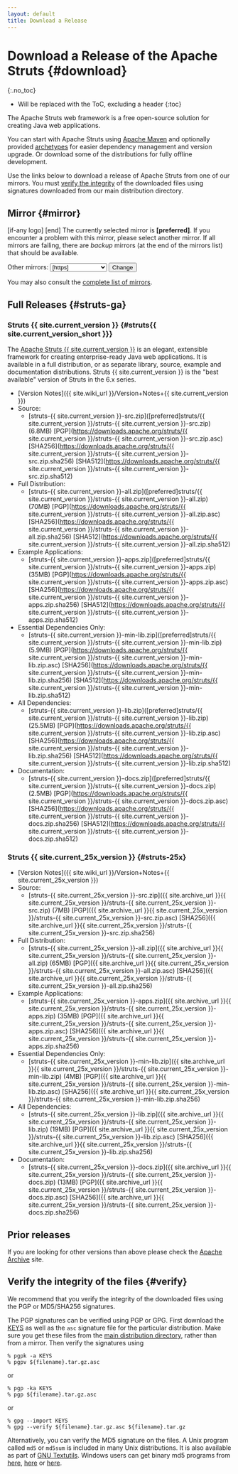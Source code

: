 ```yaml
---
layout: default
title: Download a Release
---
```


# Download a Release of the Apache Struts {#download}
{:.no_toc}

* Will be replaced with the ToC, excluding a header
{:toc}

The Apache Struts web framework is a free open-source solution for creating Java web applications.

You can start with Apache Struts using [Apache Maven](//maven.apache.org) and optionally provided
[archetypes](/maven-archetypes) for easier dependency management and version upgrade.
Or download some of the distributions for fully offline development.

Use the links below to download a release of Apache Struts from one of our mirrors. You must
[verify the integrity](#verify) of the downloaded files using signatures downloaded from our
main distribution directory.

## Mirror {#mirror}

[if-any logo] []([link]) [end] The currently selected mirror is **[preferred]**. If you encounter a problem with 
this mirror, please select another mirror. If all mirrors are failing, there are *backup* mirrors (at the end 
of the mirrors list) that should be available.

<form action="[location]" method="get" id="SelectMirror">
  Other mirrors:
  <select name="Preferred">
    [if-any https]
    [for https]
    <option value="[https]">[https]</option>
    [end]
    [end]
    [if-any ftp]
    [for ftp]
    <option value="[ftp]">[ftp]</option>
    [end]
    [end]
    [if-any backup]
    [for backup]
    <option value="[backup]">[backup] (backup)</option>
    [end]
    [end]
  </select>
  <input type="submit" value="Change"/>
</form>

You may also consult the [complete list of mirrors](//www.apache.org/mirrors/).

## Full Releases {#struts-ga}

### Struts {{ site.current_version }} {#struts{{ site.current_version_short }}}

The [Apache Struts {{ site.current_version }}](//struts.apache.org)  is an elegant, extensible framework
for creating enterprise-ready Java web applications. It is available in a full distribution, or as separate library, 
source, example and documentation distributions. Struts {{ site.current_version }} is the "best available" 
version of Struts in the 6.x series.

- [Version Notes]({{ site.wiki_url }}/Version+Notes+{{ site.current_version }})
- Source:
  - [struts-{{ site.current_version }}-src.zip]([preferred]struts/{{ site.current_version }}/struts-{{ site.current_version }}-src.zip) (6.8MB)
    [PGP](https://downloads.apache.org/struts/{{ site.current_version }}/struts-{{ site.current_version }}-src.zip.asc)
    [SHA256](https://downloads.apache.org/struts/{{ site.current_version }}/struts-{{ site.current_version }}-src.zip.sha256)
    [SHA512](https://downloads.apache.org/struts/{{ site.current_version }}/struts-{{ site.current_version }}-src.zip.sha512)
- Full Distribution:
  - [struts-{{ site.current_version }}-all.zip]([preferred]struts/{{ site.current_version }}/struts-{{ site.current_version }}-all.zip) (70MB)
    [PGP](https://downloads.apache.org/struts/{{ site.current_version }}/struts-{{ site.current_version }}-all.zip.asc)
    [SHA256](https://downloads.apache.org/struts/{{ site.current_version }}/struts-{{ site.current_version }}-all.zip.sha256)
    [SHA512](https://downloads.apache.org/struts/{{ site.current_version }}/struts-{{ site.current_version }}-all.zip.sha512)
- Example Applications:
  - [struts-{{ site.current_version }}-apps.zip]([preferred]struts/{{ site.current_version }}/struts-{{ site.current_version }}-apps.zip) (35MB)
    [PGP](https://downloads.apache.org/struts/{{ site.current_version }}/struts-{{ site.current_version }}-apps.zip.asc)
    [SHA256](https://downloads.apache.org/struts/{{ site.current_version }}/struts-{{ site.current_version }}-apps.zip.sha256)
    [SHA512](https://downloads.apache.org/struts/{{ site.current_version }}/struts-{{ site.current_version }}-apps.zip.sha512)
- Essential Dependencies Only:
  - [struts-{{ site.current_version }}-min-lib.zip]([preferred]struts/{{ site.current_version }}/struts-{{ site.current_version }}-min-lib.zip) (5.9MB)
    [PGP](https://downloads.apache.org/struts/{{ site.current_version }}/struts-{{ site.current_version }}-min-lib.zip.asc)
    [SHA256](https://downloads.apache.org/struts/{{ site.current_version }}/struts-{{ site.current_version }}-min-lib.zip.sha256)
    [SHA512](https://downloads.apache.org/struts/{{ site.current_version }}/struts-{{ site.current_version }}-min-lib.zip.sha512)
- All Dependencies:
  - [struts-{{ site.current_version }}-lib.zip]([preferred]struts/{{ site.current_version }}/struts-{{ site.current_version }}-lib.zip) (25.5MB)
    [PGP](https://downloads.apache.org/struts/{{ site.current_version }}/struts-{{ site.current_version }}-lib.zip.asc)
    [SHA256](https://downloads.apache.org/struts/{{ site.current_version }}/struts-{{ site.current_version }}-lib.zip.sha256)
    [SHA512](https://downloads.apache.org/struts/{{ site.current_version }}/struts-{{ site.current_version }}-lib.zip.sha512)
- Documentation:
  - [struts-{{ site.current_version }}-docs.zip]([preferred]struts/{{ site.current_version }}/struts-{{ site.current_version }}-docs.zip) (2.5MB)
    [PGP](https://downloads.apache.org/struts/{{ site.current_version }}/struts-{{ site.current_version }}-docs.zip.asc)
    [SHA256](https://downloads.apache.org/struts/{{ site.current_version }}/struts-{{ site.current_version }}-docs.zip.sha256)
    [SHA512](https://downloads.apache.org/struts/{{ site.current_version }}/struts-{{ site.current_version }}-docs.zip.sha512)

### Struts {{ site.current_25x_version }} {#struts-25x}

- [Version Notes]({{ site.wiki_url }}/Version+Notes+{{ site.current_25x_version }})
- Source:
  - [struts-{{ site.current_25x_version }}-src.zip]({{ site.archive_url }}{{ site.current_25x_version }}/struts-{{ site.current_25x_version }}-src.zip) (7MB)
    [PGP]({{ site.archive_url }}{{ site.current_25x_version }}/struts-{{ site.current_25x_version }}-src.zip.asc)
    [SHA256]({{ site.archive_url }}{{ site.current_25x_version }}/struts-{{ site.current_25x_version }}-src.zip.sha256)
- Full Distribution:
  - [struts-{{ site.current_25x_version }}-all.zip]({{ site.archive_url }}{{ site.current_25x_version }}/struts-{{ site.current_25x_version }}-all.zip) (65MB)
    [PGP]({{ site.archive_url }}{{ site.current_25x_version }}/struts-{{ site.current_25x_version }}-all.zip.asc)
    [SHA256]({{ site.archive_url }}{{ site.current_25x_version }}/struts-{{ site.current_25x_version }}-all.zip.sha256)
- Example Applications:
  - [struts-{{ site.current_25x_version }}-apps.zip]({{ site.archive_url }}{{ site.current_25x_version }}/struts-{{ site.current_25x_version }}-apps.zip) (35MB)
    [PGP]({{ site.archive_url }}{{ site.current_25x_version }}/struts-{{ site.current_25x_version }}-apps.zip.asc)
    [SHA256]({{ site.archive_url }}{{ site.current_25x_version }}/struts-{{ site.current_25x_version }}-apps.zip.sha256)
- Essential Dependencies Only:
  - [struts-{{ site.current_25x_version }}-min-lib.zip]({{ site.archive_url }}{{ site.current_25x_version }}/struts-{{ site.current_25x_version }}-min-lib.zip) (4MB)
    [PGP]({{ site.archive_url }}{{ site.current_25x_version }}/struts-{{ site.current_25x_version }}-min-lib.zip.asc)
    [SHA256]({{ site.archive_url }}{{ site.current_25x_version }}/struts-{{ site.current_25x_version }}-min-lib.zip.sha256)
- All Dependencies:
  - [struts-{{ site.current_25x_version }}-lib.zip]({{ site.archive_url }}{{ site.current_25x_version }}/struts-{{ site.current_25x_version }}-lib.zip) (19MB)
    [PGP]({{ site.archive_url }}{{ site.current_25x_version }}/struts-{{ site.current_25x_version }}-lib.zip.asc)
    [SHA256]({{ site.archive_url }}{{ site.current_25x_version }}/struts-{{ site.current_25x_version }}-lib.zip.sha256)
- Documentation:
  - [struts-{{ site.current_25x_version }}-docs.zip]({{ site.archive_url }}{{ site.current_25x_version }}/struts-{{ site.current_25x_version }}-docs.zip) (13MB)
    [PGP]({{ site.archive_url }}{{ site.current_25x_version }}/struts-{{ site.current_25x_version }}-docs.zip.asc)
    [SHA256]({{ site.archive_url }}{{ site.current_25x_version }}/struts-{{ site.current_25x_version }}-docs.zip.sha256)

## Prior releases

If you are looking for other versions than above please check the <a href="https://archive.apache.org/dist/struts/">Apache Archive</a> site.

## Verify the integrity of the files {#verify}

We recommend that you verify the integrity of the downloaded files using the PGP or MD5/SHA256 signatures.

The PGP signatures can be verified using PGP or GPG. First download the [KEYS](//downloads.apache.org/struts/KEYS) 
as well as the <code>asc</code> signature file for the particular distribution. Make sure you get these files from 
the [main distribution directory](//downloads.apache.org/struts/), rather than from a mirror.
Then verify the signatures using

```
% pgpk -a KEYS
% pgpv ${filename}.tar.gz.asc
```
or
```
% pgp -ka KEYS
% pgp ${filename}.tar.gz.asc
```
or
```
% gpg --import KEYS
% gpg --verify ${filename}.tar.gz.asc ${filename}.tar.gz
```

Alternatively, you can verify the MD5 signature on the files. A Unix program called `md5` or `md5sum` is included
in many Unix distributions. It is also available as part of [GNU Textutils](https://www.gnu.org/software/textutils/textutils.html).
Windows users can get binary md5 programs from [here](https://www.fourmilab.ch/md5/), [here](http://www.pc-tools.net/win32/freeware/console/)
or [here](https://www.slavasoft.com/fsum/).
